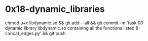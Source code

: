 # 0x18-dynamic_libraries

chmod u+x libdynamic.so && git add --all && git commit -m 'task 00  dynamic library libdynamic.so containing all the functions listed 8-concat_edges.py' && git push